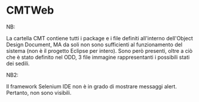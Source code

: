 # CMTWeb

NB:

La cartella CMT contiene tutti i package e i file definiti all'interno dell'Object Design Document,
MA da soli non sono sufficienti al funzionamento del sistema (non è il progetto Eclipse per intero).
Sono però presenti, oltre a ciò che è stato definito nel ODD, 3 file immagine rappresentanti i possibili stati dei sedili.

NB2:

Il framework Selenium IDE non è in grado di mostrare messaggi alert.
Pertanto, non sono visibili.
